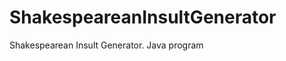 ShakespeareanInsultGenerator
============================

Shakespearean Insult Generator. Java program
